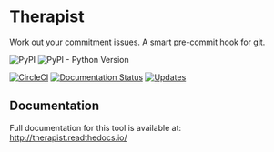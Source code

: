 # Therapist
Work out your commitment issues. A smart pre-commit hook for git.

![PyPI](https://img.shields.io/pypi/v/therapist.svg)
![PyPI - Python Version](https://img.shields.io/pypi/pyversions/therapist.svg)

[![CircleCI](https://img.shields.io/circleci/project/github/rehandalal/therapist.svg)](https://circleci.com/gh/rehandalal/therapist)
[![Documentation Status](https://readthedocs.org/projects/therapist/badge/?version=latest)](http://therapist.readthedocs.io/en/latest/?badge=latest)
[![Updates](https://pyup.io/repos/github/rehandalal/therapist/shield.svg)](https://pyup.io/repos/github/rehandalal/therapist/)

## Documentation

Full documentation for this tool is available at: 
http://therapist.readthedocs.io/
